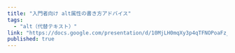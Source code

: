```yaml
---
title: "入門者向け alt属性の書き方アドバイス"
tags:
  - "alt（代替テキスト）"
link: "https://docs.google.com/presentation/d/10MjLH0mqXy3p4qTFNOPoaFz_PAOc0k9nLP_ID4mvnd0/edit#slide=id.p"
published: true
---
```


